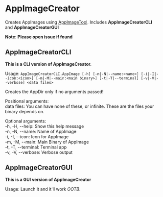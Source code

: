 # AppImageCreator
Creates AppImages using [AppImageTool](https://github.com/AppImage/appimagetool). Includes **AppImageCreatorCLI** and **AppImageCreatorGUI**

**Note: Please open issue if found**

## AppImageCreatorCLI
**This is a CLI version of AppImageCreator.**

Usage: `AppImageCreatorCLI.AppImage [-h] [-n|-N|--name:<name>] [-i|-I|--icon:<icon>] [-m|-M|--main:<main binary>] [-t|-T|--terminal] [-v|-V|--verbose] <data files>`

Creates the AppDir only if no arguments passed!

Positional arguments:<br>
    data files: You can have none of these, or infinite. These are the files your binary depends on.
                
Optional arguments:<br>
    -h, -H, --help: Show this help message<br>
    -n, -N, --name: Name of AppImage<br>
    -i, -I, --icon: Icon for AppImage<br>
    -m, -M, --main: Main Binary of AppImage<br>
    -t, -T, --terminal: Terminal app<br>
    -v, -V, --verbose: Verbose output

## AppImageCreatorGUI
**This is a GUI version of AppImageCreator**

Usage: Launch it and it'll work *OOTB*.